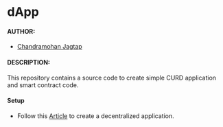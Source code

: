 # dApp

#### AUTHOR:

- [Chandramohan Jagtap](https://github.com/cmjagtap "Chandramohan's github profile")

#### DESCRIPTION:
This repository contains a source code to create simple CURD application and smart contract code.


#### Setup 
- Follow this [Article](https://cmjagtap.medium.com/create-your-first-dapp-on-ethereum-6eb50b4083f2) to create a decentralized application.


